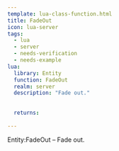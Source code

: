 ```yaml
---
template: lua-class-function.html
title: FadeOut
icon: lua-server
tags:
  - lua
  - server
  - needs-verification
  - needs-example
lua:
  library: Entity
  function: FadeOut
  realm: server
  description: "Fade out."
  
  
  returns:
    
---
```


<div class="lua__search__keywords">
Entity:FadeOut &#x2013; Fade out.
</div>
